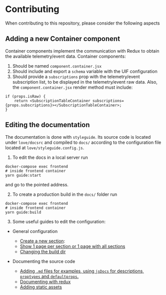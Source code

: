 # Contributing

When contributing to this repository, please consider the following aspects

## Adding a new Container component

Container components implement the communication with Redux to obtain the available telemetry/event data. Container components:
1. Should be named `component.container.jsx`
2. Should include and export a `schema` variable with the UIF configuration
3. Should provide a `subscriptions` prop with the telemetry/event subscription list, to be displayed in the telemetry/event raw data. Also, the `component.container.jsx` render method must include:

```
if (props.isRaw) {
    return <SubscriptionTableContainer subscriptions={props.subscriptions}></SubscriptionTableContainer>;
}
```

## Editing the documentation

The documentation is done with `styleguide`. Its source code is located under `love/docsrc` and compiled to `docs/` according to the configuration file located at `love/styleguide.config.js`.

1. To edit the docs in a local server run 

```
docker-compose exec frontend 
# inside frontend container
yarn guide:start
```
and go to the pointed address.

2. To create a production build in the `docs/` folder run

```
docker-compose exec frontend
# inside frontend container
yarn guide:build
```

3. Some useful guides to edit the configuration:

* General configuration
    * [Create a new section](https://react-styleguidist.js.org/docs/components.html#sections):
    * [Show 1 page per section or 1 page with all sections](https://react-styleguidist.js.org/docs/configuration#pagepersection)
    * [Changing the build dir](https://react-styleguidist.js.org/docs/configuration#styleguidedir)

* Documenting the source code
  * [Adding `.md` files for examples, using `jsDocs` for descriptions, `proptypes` and `defaultprops`.](https://react-styleguidist.js.org/docs/documenting.html)
  * [Documenting with redux](https://react-styleguidist.js.org/docs/thirdparties.html#redux)
  * [Adding static assets](https://react-styleguidist.js.org/docs/configuration#assetsdir)


